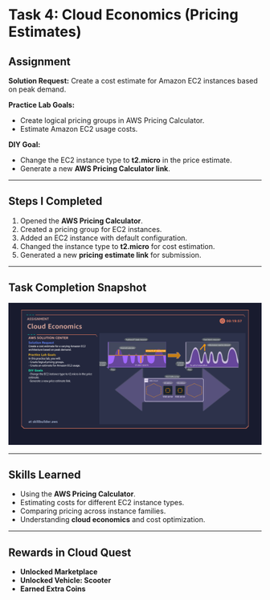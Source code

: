 # Task 4: Cloud Economics (Pricing Estimates)

## Assignment
**Solution Request:** Create a cost estimate for Amazon EC2 instances based on peak demand.  

**Practice Lab Goals:**
- Create logical pricing groups in AWS Pricing Calculator.
- Estimate Amazon EC2 usage costs.

**DIY Goal:**
- Change the EC2 instance type to **t2.micro** in the price estimate.  
- Generate a new **AWS Pricing Calculator link**.

---

## Steps I Completed
1. Opened the **AWS Pricing Calculator**.
2. Created a pricing group for EC2 instances.
3. Added an EC2 instance with default configuration.
4. Changed the instance type to **t2.micro** for cost estimation.
5. Generated a new **pricing estimate link** for submission.

---

## Task Completion Snapshot
![Task 4 Diagram](./Images/ec2-pricing.png)

---

## Skills Learned
- Using the **AWS Pricing Calculator**.
- Estimating costs for different EC2 instance types.
- Comparing pricing across instance families.
- Understanding **cloud economics** and cost optimization.

---

## Rewards in Cloud Quest
- **Unlocked Marketplace**
- **Unlocked Vehicle: Scooter**
- **Earned Extra Coins**
